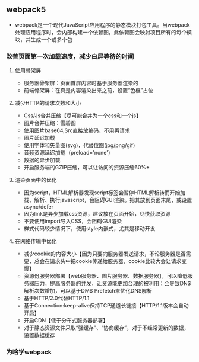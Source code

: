 ## webpack5
- webpack是一个现代JavaScript应用程序的静态模块打包工具。当webpack处理应用程序时，会内部构建一个依赖图，此依赖图会映射项目所有的每个模块，并生成一个或多个包

### 改善页面第一次加载速度，减少白屏等待的时间
1. 使用骨架屏
    + 服务器骨架屏：页面首屏内容时基于服务器渲染的
    + 前端骨架屏：在真是内容渲染出来之前，设置“色框”占位

2. 减少HTTP的请求次数和大小
    + Css/Js合并压缩【尽可能合并为一个css和一个js】
    + 图片合并压缩：雪碧图
    + 使用图片base64,Src直接放编码，不用再请求
    + 图片延迟加载
    + 使用字体和矢量图(svg)，代替位图(jpg/png/gif)
    + 音频资源延迟加载（preload='none'）
    + 数据的异步加载
    + 开启服务端的GZIP压缩，可以让访问的资源压缩60%+

3. 渲染页面中的优化
    + 因为script，HTML解析器发现script标签会暂停HTML解析转而开始加载、解析、执行javascript，会阻碍GUI渲染。把其放到页面末尾，或设置async/defer
    + 因为link是异步加载css资源，建议放在页面开始，尽快获取资源
    + 不要使用import导入CSS，会阻碍GUI渲染
    + 样式代码较少情况下，使用style内嵌式，尤其是移动开发

4. 在网络传输中优化
    + 减少cookie的内容大小【因为只要向服务器发送请求，不论服务器是否需要，总会在请求头中把cookie传递给服务器，cookie比较大会让请求变慢】
    + 资源份服务器部署【web服务器、图片服务器、数据服务器】，可以降低服务器压力，提高服务器的并发，让资源能更加合理的被利用；会导致DNS解析次数增加，可以基于DMS Prefetch来优化DNS解析
    + 基于HTTP/2.0代替HTTP/1.1
    + 基于Connection:keep-alive保持TCP通道长链接【HTTP/1.1版本会自动开启】
    + 开启CDN【低于分布式服务器部署】
    + 对于静态资源文件采取“强缓存”、“协商缓存”，对于不经常更新的数据，设置数据缓存

### 为啥学webpack
